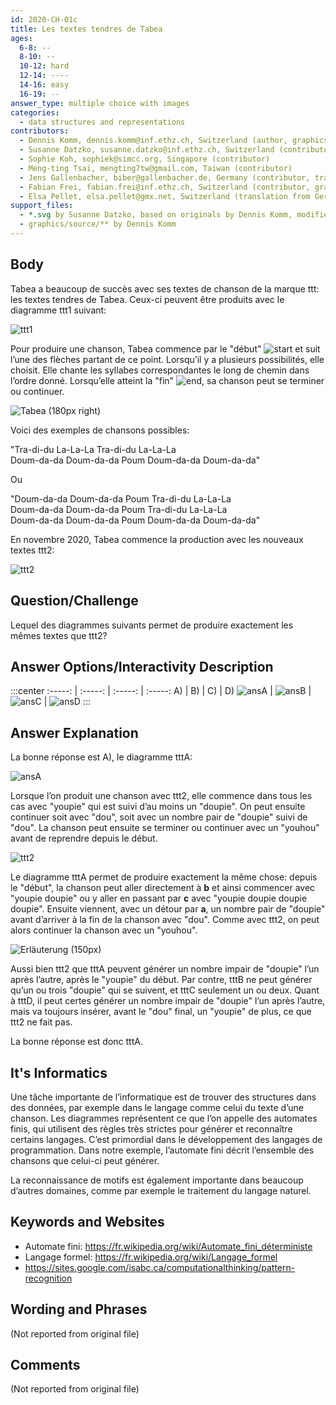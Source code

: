 ```yaml
---
id: 2020-CH-01c
title: Les textes tendres de Tabea
ages:
  6-8: --
  8-10: --
  10-12: hard
  12-14: ----
  14-16: easy
  16-19: --
answer_type: multiple choice with images
categories:
  - data structures and representations
contributors:
  - Dennis Komm, dennis.komm@inf.ethz.ch, Switzerland (author, graphics)
  - Susanne Datzko, susanne.datzko@inf.ethz.ch, Switzerland (contributor, graphics)
  - Sophie Koh, sophiek@simcc.org, Singapore (contributor)
  - Meng-ting Tsai, mengting7tw@gmail.com, Taiwan (contributor)
  - Jens Gallenbacher, biber@gallenbacher.de, Germany (contributor, translation from English into German)
  - Fabian Frei, fabian.frei@inf.ethz.ch, Switzerland (contributor, graphics)
  - Elsa Pellet, elsa.pellet@gmx.net, Switzerland (translation from German into French)
support_files:
  - *.svg by Susanne Datzko, based on originals by Dennis Komm, modified by Fabian Frei
  - graphics/source/** by Dennis Komm
---
```



## Body

Tabea a beaucoup de succès avec ses textes de chanson de la marque ttt: les textes tendres de Tabea. Ceux-ci peuvent être produits avec le diagramme ttt1 suivant:

![ttt1]

Pour produire une chanson, Tabea commence par le "début" ![start] et suit l’une des flèches partant de ce point. Lorsqu’il y a plusieurs possibilités, elle choisit. Elle chante les syllabes correspondantes le long de chemin dans l’ordre donné. Lorsqu’elle atteint la "fin" ![end], sa chanson peut se terminer ou continuer.

[start]: graphics/2020-CH-01c_taskbody2-fra-compatible.svg "début (22px)"
[end]: graphics/2020-CH-01c_taskbody3-fra-compatible.svg "fin (22px)"

![](graphics/2020-CH-01c_taskbody4.svg "Tabea (180px right)")

Voici des exemples de chansons possibles:

"Tra-di-du La-La-La Tra-di-du La-La-La  
Doum-da-da Doum-da-da Poum Doum-da-da Doum-da-da"

Ou

"Doum-da-da Doum-da-da Poum Tra-di-du La-La-La  
Doum-da-da Doum-da-da Poum Tra-di-du La-La-La  
Doum-da-da Doum-da-da Poum Doum-da-da Doum-da-da"

En novembre 2020, Tabea commence la production avec les nouveaux textes ttt2:

![ttt2]

[ttt1]: graphics/2020-CH-01c_taskbody1-fra-compatible.svg "ttt1 (400px)"
[ttt2]: graphics/2020-CH-01c_taskbody5-fra-compatible.svg "ttt2 (400px)"


## Question/Challenge

Lequel des diagrammes suivants permet de produire exactement les mêmes textes que ttt2?


## Answer Options/Interactivity Description

:::center
:-----: | :-----: | :-----: | :-----:
   A)   |    B)   |    C)   |    D)
![ansA] | ![ansB] | ![ansC] | ![ansD]
:::

[ansA]: graphics/2020-CH-01c_answerA-fra-compatible.svg "Réponse A (150px)"
[ansB]: graphics/2020-CH-01c_answerB-fra-compatible.svg "Réponse B (150px)"
[ansC]: graphics/2020-CH-01c_answerC-fra-compatible.svg "Réponse C (150px)"
[ansD]: graphics/2020-CH-01c_answerD-fra-compatible.svg "Réponse D (150px)"


## Answer Explanation

La bonne réponse est A), le diagramme tttA:

![ansA]

Lorsque l’on produit une chanson avec ttt2, elle commence dans tous les cas avec "youpie" qui est suivi d’au moins un "doupie". On peut ensuite continuer soit avec "dou", soit avec un nombre pair de "doupie" suivi de "dou". La chanson peut ensuite se terminer ou continuer avec un "youhou" avant de reprendre depuis le début.

![ttt2]

Le diagramme tttA permet de produire exactement la même chose: depuis le "début", la chanson peut aller directement à **b** et ainsi commencer avec "youpie doupie" ou y aller en passant par **c** avec "youpie doupie doupie doupie". Ensuite viennent, avec un détour par **a**, un nombre pair de "doupie" avant d’arriver à la fin de la chanson avec "dou". Comme avec ttt2, on peut alors continuer la chanson avec un "youhou".

![](graphics/2020-CH-01c_explanation1-fra-compatible.svg "Erläuterung (150px)")

Aussi bien ttt2 que tttA peuvent générer un nombre impair de "doupie" l’un après l’autre, après le "youpie" du début. Par contre, tttB ne peut générer qu’un ou trois "doupie" qui se suivent, et tttC seulement un ou deux. Quant à tttD, il peut certes générer un nombre impair de "doupie" l’un après l’autre, mais va toujours insérer, avant le "dou" final, un "youpie" de plus, ce que ttt2 ne fait pas.

La bonne réponse est donc tttA.


## It's Informatics

Une tâche importante de l’informatique est de trouver des structures dans des données, par exemple dans le langage comme celui du texte d’une chanson. Les diagrammes représentent ce que l’on appelle des automates finis, qui utilisent des règles très strictes pour générer et reconnaître certains langages. C’est primordial dans le développement des langages de programmation. Dans notre exemple, l’automate fini décrit l’ensemble des chansons que celui-ci peut générer.

La reconnaissance de motifs est également importante dans beaucoup d’autres domaines, comme par exemple le traitement du langage naturel.


## Keywords and Websites

 - Automate fini: https://fr.wikipedia.org/wiki/Automate_fini_déterministe
 - Langage formel: https://fr.wikipedia.org/wiki/Langage_formel
 - https://sites.google.com/isabc.ca/computationalthinking/pattern-recognition


## Wording and Phrases

(Not reported from original file)


## Comments

(Not reported from original file)
